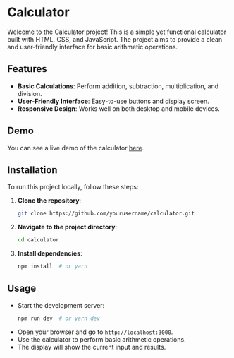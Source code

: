 # Calculator

Welcome to the Calculator project! This is a simple yet functional calculator built with HTML, CSS, and JavaScript. The project aims to provide a clean and user-friendly interface for basic arithmetic operations.

## Features

- **Basic Calculations**: Perform addition, subtraction, multiplication, and division.
- **User-Friendly Interface**: Easy-to-use buttons and display screen.
- **Responsive Design**: Works well on both desktop and mobile devices.

## Demo

You can see a live demo of the calculator [here](https://calcuverse.vercel.app/).

## Installation

To run this project locally, follow these steps:

1. **Clone the repository**:
    ```sh
    git clone https://github.com/yourusername/calculator.git
    ```
2. **Navigate to the project directory**:
    ```sh
    cd calculator
    ```
3. **Install dependencies**:
    ```sh
    npm install  # or yarn
    ```

## Usage

- Start the development server:
    ```sh
    npm run dev  # or yarn dev
    ```
- Open your browser and go to `http://localhost:3000`.
- Use the calculator to perform basic arithmetic operations.
- The display will show the current input and results.

